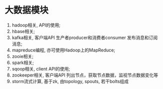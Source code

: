 # 大数据模块
1. hadoop相关, API的使用;
2. hbase相关;
3. kafka相关, 客户端API 生产者producer和消费者consumer 发布消息和订阅消息;
4. mapreduce编程, 亦可使用Hadoop上的MapReduce;
5. zooie相关;
6. spark相关;
7. sqoop相关, client API的使用;
8. zookeeper相关, 客户端API 列出节点，获取节点数据，监视节点数据变化等
9. storm流式计算, 基于zk, 由topology, spouts, 若干bolts组成